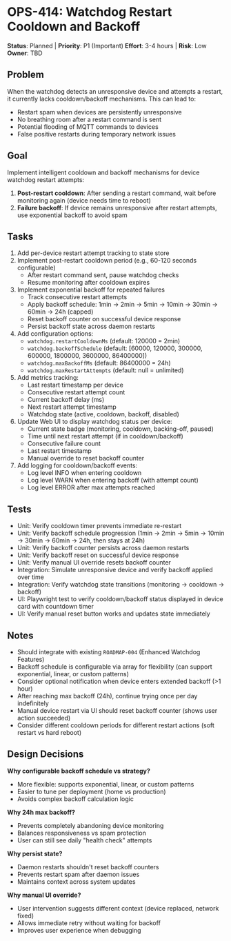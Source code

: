 # OPS-414: Watchdog Restart Cooldown and Backoff

**Status**: Planned | **Priority**: P1 (Important)
**Effort**: 3-4 hours | **Risk**: Low
**Owner**: TBD

## Problem

When the watchdog detects an unresponsive device and attempts a restart, it currently lacks cooldown/backoff mechanisms. This can lead to:

- Restart spam when devices are persistently unresponsive
- No breathing room after a restart command is sent
- Potential flooding of MQTT commands to devices
- False positive restarts during temporary network issues

## Goal

Implement intelligent cooldown and backoff mechanisms for device watchdog restart attempts:

1. **Post-restart cooldown**: After sending a restart command, wait before monitoring again (device needs time to reboot)
2. **Failure backoff**: If device remains unresponsive after restart attempts, use exponential backoff to avoid spam

## Tasks

1. Add per-device restart attempt tracking to state store
2. Implement post-restart cooldown period (e.g., 60-120 seconds configurable)
   - After restart command sent, pause watchdog checks
   - Resume monitoring after cooldown expires
3. Implement exponential backoff for repeated failures
   - Track consecutive restart attempts
   - Apply backoff schedule: 1min → 2min → 5min → 10min → 30min → 60min → 24h (capped)
   - Reset backoff counter on successful device response
   - Persist backoff state across daemon restarts
4. Add configuration options:
   - `watchdog.restartCooldownMs` (default: 120000 = 2min)
   - `watchdog.backoffSchedule` (default: [60000, 120000, 300000, 600000, 1800000, 3600000, 86400000])
   - `watchdog.maxBackoffMs` (default: 86400000 = 24h)
   - `watchdog.maxRestartAttempts` (default: null = unlimited)
5. Add metrics tracking:
   - Last restart timestamp per device
   - Consecutive restart attempt count
   - Current backoff delay (ms)
   - Next restart attempt timestamp
   - Watchdog state (active, cooldown, backoff, disabled)
6. Update Web UI to display watchdog status per device:
   - Current state badge (monitoring, cooldown, backing-off, paused)
   - Time until next restart attempt (if in cooldown/backoff)
   - Consecutive failure count
   - Last restart timestamp
   - Manual override to reset backoff counter
7. Add logging for cooldown/backoff events:
   - Log level INFO when entering cooldown
   - Log level WARN when entering backoff (with attempt count)
   - Log level ERROR after max attempts reached

## Tests

- Unit: Verify cooldown timer prevents immediate re-restart
- Unit: Verify backoff schedule progression (1min → 2min → 5min → 10min → 30min → 60min → 24h, then stays at 24h)
- Unit: Verify backoff counter persists across daemon restarts
- Unit: Verify backoff reset on successful device response
- Unit: Verify manual UI override resets backoff counter
- Integration: Simulate unresponsive device and verify backoff applied over time
- Integration: Verify watchdog state transitions (monitoring → cooldown → backoff)
- UI: Playwright test to verify cooldown/backoff status displayed in device card with countdown timer
- UI: Verify manual reset button works and updates state immediately

## Notes

- Should integrate with existing `ROADMAP-004` (Enhanced Watchdog Features)
- Backoff schedule is configurable via array for flexibility (can support exponential, linear, or custom patterns)
- Consider optional notification when device enters extended backoff (>1 hour)
- After reaching max backoff (24h), continue trying once per day indefinitely
- Manual device restart via UI should reset backoff counter (shows user action succeeded)
- Consider different cooldown periods for different restart actions (soft restart vs hard reboot)

## Design Decisions

**Why configurable backoff schedule vs strategy?**

- More flexible: supports exponential, linear, or custom patterns
- Easier to tune per deployment (home vs production)
- Avoids complex backoff calculation logic

**Why 24h max backoff?**

- Prevents completely abandoning device monitoring
- Balances responsiveness vs spam protection
- User can still see daily "health check" attempts

**Why persist state?**

- Daemon restarts shouldn't reset backoff counters
- Prevents restart spam after daemon issues
- Maintains context across system updates

**Why manual UI override?**

- User intervention suggests different context (device replaced, network fixed)
- Allows immediate retry without waiting for backoff
- Improves user experience when debugging
